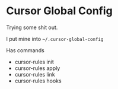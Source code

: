 # Cursor Global Config

Trying some shit out.

I put mine into `~/.cursor-global-config`

Has commands

- cursor-rules init
- cursor-rules apply
- cursor-rules link
- cursor-rules hooks
